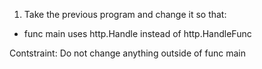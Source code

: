 1. Take the previous program and change it so that:
* func main uses http.Handle instead of http.HandleFunc

Contstraint: Do not change anything outside of func main

